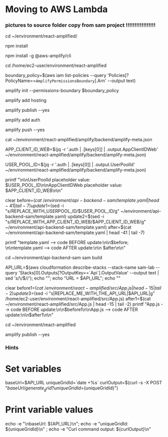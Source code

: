 # Moving to AWS Lambda

### pictures to source folder copy from sam project !!!!!!!!!!!!!!!!!

cd ~/environment/react-amplified/

npm install


npm install -g @aws-amplify/cli

cd /home/ec2-user/environment/react-amplified

boundary_policy=$(aws iam list-policies --query 'Policies[?PolicyName==`AmplifyPermissionsBoundary`].Arn' --output text)

amplify init --permissions-boundary $boundary_policy


amplify add hosting

amplify publish --yes

amplify add auth

amplify push --yes

cat ~/environment/react-amplified/amplify/backend/amplify-meta.json

APP_CLIENT_ID_WEB=$(jq -r '.auth | .[keys[0]] | .output.AppClientIDWeb' ~/environment/react-amplified/amplify/backend/amplify-meta.json)

USER_POOL_ID=$(jq -r '.auth | .[keys[0]] | .output.UserPoolId' ~/environment/react-amplified/amplify/backend/amplify-meta.json)

printf "\n\nUserPoolId placeholder value: $USER_POOL_ID\n\nAppClientIDWeb placeholder value: $APP_CLIENT_ID_WEB\n\n"


clear
before=$(cat ~/environment/api-backend-sam/template.yaml | head -41 | tail -7)
update1=$(sed -i "s/REPLACE_WITH_USERPOOL_ID/$USER_POOL_ID/g" ~/environment/api-backend-sam/template.yaml)
update2=$(sed -i "s/REPLACE_WITH_APP_CLIENT_ID_WEB/$APP_CLIENT_ID_WEB/g" ~/environment/api-backend-sam/template.yaml)
after=$(cat ~/environment/api-backend-sam/template.yaml | head -41 | tail -7)

printf "template.yaml --> code BEFORE update:\n\n$before; \n\ntemplate.yaml --> code AFTER update:\n\n $after\n\n"


cd ~/environment/api-backend-sam
sam build


API_URL=$(aws cloudformation describe-stacks --stack-name sam-lab --query 'Stacks[0].Outputs[?OutputKey==`Api`].OutputValue' --output text | sed 's/\/$//'); echo ""; echo "URL = $API_URL"; echo ""

clear
before1=$(cat ~/environment/react-amplified/src/App.js | head -15 | tail -2)
update3=$(sed -i "s|REPLACE_ME_WITH_THE_API_URL|$API_URL|g" /home/ec2-user/environment/react-amplified/src/App.js)
after1=$(cat ~/environment/react-amplified/src/App.js | head -15 | tail -2)
printf "App.js --> code BEFORE update:\n\n$before1\n\nApp.js --> code AFTER update:\n\n$after1\n\n"



cd ~/environment/react-amplified

amplify publish --yes



### Hints


# Set variables
baseUrl=$API_URL
uniqueGridId=`date +%s`
curlOutput=$(curl -s -X POST "${baseUrl}/generate_grid?uniqueGridId=${uniqueGridId}")

# Print variable values
echo -e "\nbaseUrl: ${API_URL}\n"; echo -e "uniqueGridId: ${uniqueGridId}\n" ;  echo -e "Curl command output: ${curlOutput}\n"
